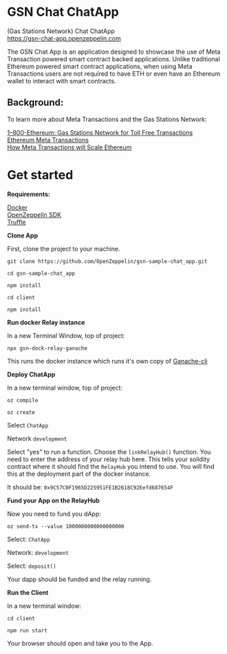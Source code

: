 # GSN Chat ChatApp

(Gas Stations Network) Chat ChatApp  
https://gsn-chat-app.openzeppelin.com

The GSN Chat App is an application designed to showcase the use of Meta Transaction powered smart contract backed applications. Unlike traditional Ethereum powered smart contract applications, when using Meta Transactions users are not required to have ETH or even have an Ethereum wallet to interact with smart contracts. 

## Background: 

To learn more about Meta Transactions and the Gas Stations Network: 

[1–800-Ethereum: Gas Stations Network for Toll Free Transactions](https://medium.com/tabookey/1-800-ethereum-gas-stations-network-for-toll-free-transactions-4bbfc03a0a56)  
[Ethereum Meta Transactions](https://medium.com/@austin_48503/ethereum-meta-transactions-90ccf0859e84)  
[How Meta Transactions will Scale Ethereum](https://medium.com/hackernoon/how-meta-transactions-will-scale-ethereum-e98c848f7719)  

# Get started

**Requirements:**

[Docker](https://docker.com)  
[OpenZeppelin SDK](https://openzeppelin.com/sdk/)  
[Truffle](https://www.trufflesuite.com/)  

**Clone App**

First, clone the project to your machine. 

`git clone https://github.com/OpenZeppelin/gsn-sample-chat_app.git`

`cd gsn-sample-chat_app`

`npm install`

`cd client`

`npm install`

**Run docker Relay instance**

In a new Terminal Window, top of project:

`npx gsn-dock-relay-ganache`

This runs the docker instance which runs it's own copy of [Ganache-cli](https://www.trufflesuite.com/ganache)

**Deploy ChatApp**

In a new terminal window, top of project:

`oz compile`

`oz create`

Select `ChatApp`

Network `development`

Select "yes" to run a function. Choose the `linkRelayHub()` function. You need to enter the address of your relay hub here. This tells your solidity contract where it should find the `RelayHub` you intend to use. You will find this at the deployment part of the docker instance. 

It should be: `0x9C57C0F1965D225951FE1B2618C92Eefd687654F`

**Fund your App on the RelayHub**

Now you need to fund you dApp: 

`oz send-tx --value 1000000000000000000`

Select: `ChatApp`

Network: `development`

Select: `deposit()`

Your dapp should be funded and the relay running. 

**Run the Client**

In a new terminal window: 

`cd client`

`npm run start`

Your browser should open and take you to the App. 
